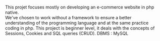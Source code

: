 This projet focuses mostly on developing an e-commerce website in php native.<br>
We've chosen to work without a framework to ensure a better understanding of the programming language and at the same practice coding in php.
This project is beginner level, it deals with the concepts of Sessions, Cookies and SQL queries (CRUD).
DBMS : MySQL   

